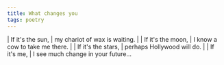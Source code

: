 ```yaml
---
title: What changes you
tags: poetry
---
```


| If it's the sun,
| my chariot of wax is waiting.
|
| If it's the moon,
| I know a cow to take me there.
|
| If it's the stars,
| perhaps Hollywood will do.
|
| If it's me,
| I see much change in your future...
